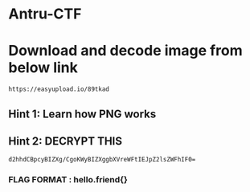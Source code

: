 # Antru-CTF


# Download and decode image from below link

```
https://easyupload.io/89tkad

```


## Hint 1: Learn how PNG works

## Hint 2: DECRYPT THIS

```
d2hhdCBpcyBIZXg/CgoKWyBIZXggbXVreWFtIEJpZ2lsZWFhIF0=

```


### FLAG FORMAT : hello.friend{}

